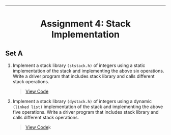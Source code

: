 ***
<h1 align = "center">Assignment 4: Stack Implementation</h1>

<h2 align = "left">Set A</h2>

1. Implement a stack library `(ststack.h)` of integers using a static implementation of the stack and implementing the above six operations. Write a driver program that includes stack library and calls different stack operations.
    > [View Code](Set-A/Q1/Q1.c)
2. Implement a stack library `(dystack.h)` of integers using a dynamic `(linked list)` implementation of the stack and implementing the above five operations. Write a driver program that includes stack library and calls different stack operations.
    > [View Code](Set-A/Q2/Q2.c)k